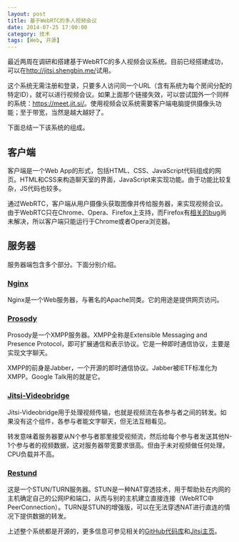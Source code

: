```yaml
---
layout: post
title: 基于WebRTC的多人视频会议
date: 2014-07-25 17:00:00
category: 技术
tags: [Web, 开源]
---
```


最近两周在调研和搭建基于WebRTC的多人视频会议系统。目前已经搭建成功，可以在<http://jitsi.shengbin.me/>试用。

<!--more-->

这个系统无需注册和登录，只要多人访问同一个URL（含有系统为每个房间分配的特定ID），就可以进行视频会议。如果上面那个链接失效，可以尝试国外一个同样的系统：<https://meet.jit.si/>。使用视频会议系统需要客户端电脑提供摄像头功能；至于带宽，当然是越大越好了。

下面总结一下该系统的组成。

## 客户端

客户端是一个Web App的形式，包括HTML、CSS、JavaScript代码组成的网页。HTML和CSS来构造聊天室的界面，JavaScript来实现功能。由于功能比较复杂，JS代码也较多。

通过WebRTC，客户端从用户摄像头获取图像并传给服务器，来实现视频会议。由于WebRTC只在Chrome、Opera、Firefox上支持，而Firefox有[相关的bug](https://bugzilla.mozilla.org/show_bug.cgi?id=977864)尚未解决，所以客户端只能运行于Chrome或者Opera浏览器。

## 服务器

服务器端包含多个部分。下面分别介绍。

### [Nginx](http://nginx.org/)

Nginx是一个Web服务器，与著名的Apache同类。它的用途是提供网页访问。

### [Prosody](http://prosody.im/)

Prosody是一个XMPP服务器。XMPP全称是Extensible Messaging and Presence Protocol，即可扩展通信和表示协议。它是一种即时通信协议，主要是实现文字聊天。

XMPP的前身是Jabber，一个开源的即时通信协议。Jabber被IETF标准化为XMPP。Google Talk用的就是它。

### [Jitsi-Videobridge](https://jitsi.org/Projects/JitsiVideobridge)

Jitsi-Videobridge用于处理视频传输，也就是视频流在各参与者之间的转发。如果没有这个组件，各参与者能文字聊天，但无法互相看见。

转发意味着服务器要从N个参与者那里接受视频流，然后给每个参与者发送其他N-1个参与者的视频数据，这对服务器带宽要求很高。但由于未对视频做任何处理，CPU负载并不高。

### [Restund](http://www.creytiv.com/restund.html)

这是一个STUN/TURN服务器。STUN是一种NAT穿透技术，用于帮助处在内网的主机确定自己的公网IP和端口，从而与别的主机建立直接连接（WebRTC中PeerConnection）。TURN是STUN的增强版，可以在无法穿透NAT进行直连的情况下提供数据的转发。

上述整个系统都是开源的，更多信息可参见相关的[GitHub代码库](https://github.com/jitsi/jitsi-meet)和[Jitsi主页](https://jitsi.org/)。
